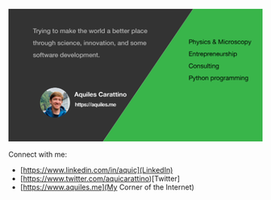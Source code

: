 [![Aquiles Carattino, entrepreneur, scientist, python programmer](https://github.com/aquilesC/aquilesC/blob/master/Artboard%201.png?raw=true)](https://www.aquiles.me)

Connect with me:
- [https://www.linkedin.com/in/aquic](LinkedIn)
- [https://www.twitter.com/aquicarattino)[Twitter]
- [https://www.aquiles.me](My Corner of the Internet)
